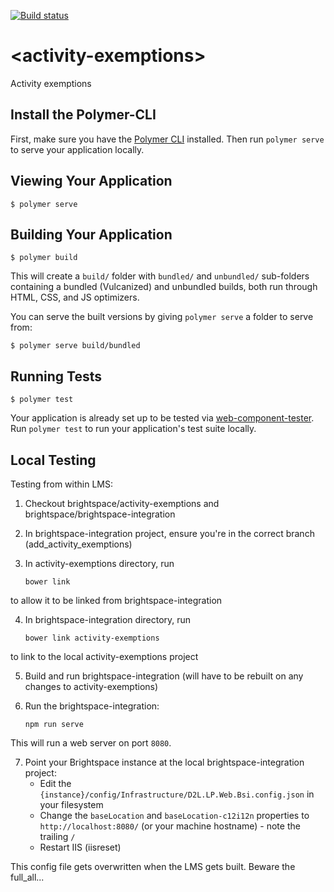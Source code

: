 [![Build status][ci-image]][ci-url]

# \<activity-exemptions\>

Activity exemptions

## Install the Polymer-CLI

First, make sure you have the [Polymer CLI](https://www.npmjs.com/package/polymer-cli) installed. Then run `polymer serve` to serve your application locally.

## Viewing Your Application

```
$ polymer serve
```

## Building Your Application

```
$ polymer build
```

This will create a `build/` folder with `bundled/` and `unbundled/` sub-folders
containing a bundled (Vulcanized) and unbundled builds, both run through HTML,
CSS, and JS optimizers.

You can serve the built versions by giving `polymer serve` a folder to serve
from:

```
$ polymer serve build/bundled
```

## Running Tests

```
$ polymer test
```

Your application is already set up to be tested via [web-component-tester](https://github.com/Polymer/web-component-tester). Run `polymer test` to run your application's test suite locally.

## Local Testing

Testing from within LMS:

1. Checkout brightspace/activity-exemptions and brightspace/brightspace-integration

2. In brightspace-integration project, ensure you're in the correct branch (add_activity_exemptions)

3. In activity-exemptions directory, run
	```shell
	bower link
	```
to allow it to be linked from brightspace-integration

4. In brightspace-integration directory, run
	```shell
	bower link activity-exemptions
	```
to link to the local activity-exemptions project

5. Build and run brightspace-integration (will have to be rebuilt on any changes to activity-exemptions)

6. Run the brightspace-integration:
    ```shell
    npm run serve
    ```

This will run a web server on port `8080`.

7. Point your Brightspace instance at the local brightspace-integration project:
    - Edit the `{instance}/config/Infrastructure/D2L.LP.Web.Bsi.config.json` in your filesystem
    - Change the `baseLocation` and `baseLocation-c12i12n` properties to `http://localhost:8080/` (or your machine hostname) - note the trailing `/`
    - Restart IIS (iisreset)

This config file gets overwritten when the LMS gets built.  Beware the full_all...


[ci-url]: https://travis-ci.org/Brightspace/activity-exemptions
[ci-image]: https://img.shields.io/travis/Brightspace/activity-exemptions.svg
